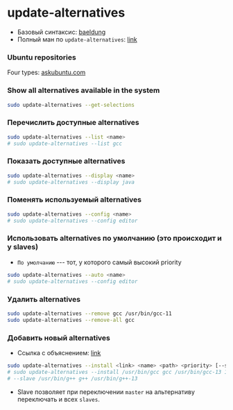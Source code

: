 # update-alternatives

* Базовый синтаксис: [baeldung](https://www.baeldung.com/linux/update-alternatives-command)
* Полный ман по `update-alternatives`: [link](https://man7.org/linux/man-pages/man1/update-alternatives.1.html)

### Ubuntu repositories

Four types: [askubuntu.com](https://askubuntu.com/questions/58364/whats-the-difference-between-multiverse-universe-restricted-and-main)


### Show all alternatives available in the system

```bash
sudo update-alternatives --get-selections
```


### Перечислить доступные alternatives

```bash
sudo update-alternatives --list <name>
# sudo update-alternatives --list gcc
```


### Показать доступные alternatives

```bash
sudo update-alternatives --display <name>
# sudo update-alternatives --display java
```


### Поменять используемый alternatives

```bash
sudo update-alternatives --config <name>
# sudo update-alternatives --config editor
```


### Использовать alternatives по умолчанию (это происходит и у slaves)

* `По умолчанию` --- тот, у которого самый высокий priority

```bash
sudo update-alternatives --auto <name>
# sudo update-alternatives --config editor
```


### Удалить alternatives

```bash
sudo update-alternatives --remove gcc /usr/bin/gcc-11
sudo update-alternatives --remove-all gcc
```


### Добавить новый alternatives

* Ссылка с объяснением: [link](https://documentation.suse.com/ru-ru/sles/15-SP3/html/SLES-all/cha-update-alternative.html#sec-ua-install)

```bash
sudo update-alternatives --install <link> <name> <path> <priority> [--slave <link> <name> <path>]...
# sudo update-alternatives --install /usr/bin/gcc gcc /usr/bin/gcc-13 13 \
# --slave /usr/bin/g++ g++ /usr/bin/g++-13
```

* Slave позволяет при переключении `master` на альтернативу переключать и всех `slaves`.

